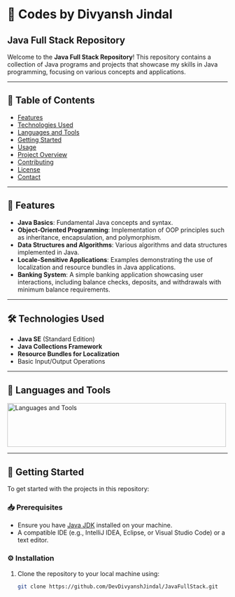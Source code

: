 # 🌟 Codes by Divyansh Jindal

## Java Full Stack Repository

Welcome to the **Java Full Stack Repository**! This repository contains a collection of Java programs and projects that showcase my skills in Java programming, focusing on various concepts and applications.

---

## 📖 Table of Contents

- [Features](#features)
- [Technologies Used](#technologies-used)
- [Languages and Tools](#languages-and-tools)
- [Getting Started](#getting-started)
- [Usage](#usage)
- [Project Overview](#project-overview)
- [Contributing](#contributing)
- [License](#license)
- [Contact](#contact)

---

## 🚀 Features

- **Java Basics**: Fundamental Java concepts and syntax.
- **Object-Oriented Programming**: Implementation of OOP principles such as inheritance, encapsulation, and polymorphism.
- **Data Structures and Algorithms**: Various algorithms and data structures implemented in Java.
- **Locale-Sensitive Applications**: Examples demonstrating the use of localization and resource bundles in Java applications.
- **Banking System**: A simple banking application showcasing user interactions, including balance checks, deposits, and withdrawals with minimum balance requirements.

---

## 🛠 Technologies Used

- **Java SE** (Standard Edition)
- **Java Collections Framework**
- **Resource Bundles for Localization**
- Basic Input/Output Operations

---

## 🔧 Languages and Tools

<p align="left">
    <a href="https://github.com/DevDivyanshJindal">
        <img src="https://skillicons.dev/icons?i=java,vscode,replit,github" alt="Languages and Tools" width="500" height="100">
    </a>
</p>

---

## 🏁 Getting Started

To get started with the projects in this repository:

### 📥 Prerequisites

- Ensure you have [Java JDK](https://www.oracle.com/java/technologies/javase-jdk11-downloads.html) installed on your machine.
- A compatible IDE (e.g., IntelliJ IDEA, Eclipse, or Visual Studio Code) or a text editor.

### ⚙️ Installation

1. Clone the repository to your local machine using:
   ```bash
   git clone https://github.com/DevDivyanshJindal/JavaFullStack.git
